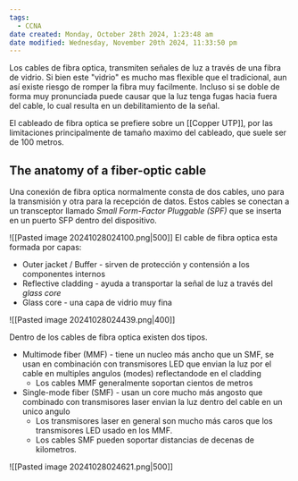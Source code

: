 ```yaml
---
tags:
  - CCNA
date created: Monday, October 28th 2024, 1:23:48 am
date modified: Wednesday, November 20th 2024, 11:33:50 pm
---
```

Los cables de fibra optica, transmiten señales de luz a través de una fibra de vidrio. Si bien este "vidrio" es mucho mas flexible que el tradicional, aun así existe riesgo de romper la fibra muy facilmente. Incluso si se doble de forma muy pronunciada puede causar que la luz tenga fugas hacia fuera del cable, lo cual resulta en un debilitamiento de la señal.  

El cableado de fibra optica se prefiere sobre un [[Copper UTP]], por las limitaciones principalmente de tamaño maximo del cableado, que suele ser de 100 metros.

## The anatomy of a fiber-optic cable 
Una conexión de fibra optica normalmente consta de dos cables, uno para la transmisión y otra para la recepción de datos. Estos cables se conectan a un transceptor llamado _Small Form-Factor Pluggable (SPF)_ que se inserta en un puerto SFP dentro del dispositivo.

![[Pasted image 20241028024100.png|500]]
El cable de fibra optica esta formada por capas:
- Outer jacket / Buffer - sirven de protección y contensión a los componentes internos 
- Reflective cladding - ayuda a transportar la señal de luz a través del _glass core_
- Glass core - una capa de vidrio muy fina 

![[Pasted image 20241028024439.png|400]]

Dentro de los cables de fibra optica existen dos tipos. 
- Multimode fiber (MMF) - tiene un nucleo más ancho que un SMF, se usan en combinación con transmisores LED que envian la luz por el cable en multiples angulos (modes) reflectandode en el cladding
	- Los cables MMF generalmente soportan cientos de metros 
- Single-mode fiber (SMF) - usan un core mucho más angosto que combinado con transmisores laser envian la luz dentro del cable en un unico angulo
	- Los transmisores laser en general son mucho más caros que los transmisores LED usado en los MMF. 
	- Los cables SMF pueden soportar distancias de decenas de kilometros.

![[Pasted image 20241028024621.png|500]]

